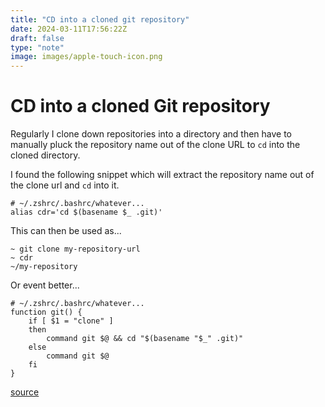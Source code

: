 ```yaml
---
title: "CD into a cloned git repository"
date: 2024-03-11T17:56:22Z
draft: false
type: "note"
image: images/apple-touch-icon.png
---
```


# CD into a cloned Git repository

Regularly I clone down repositories into a directory and then have to manually pluck the repository name out of the clone URL to `cd` into the cloned directory.

I found the following snippet which will extract the repository name out of the clone url and `cd` into it.

```shell
# ~/.zshrc/.bashrc/whatever...
alias cdr='cd $(basename $_ .git)'
```

This can then be used as...

```shell
~ git clone my-repository-url 
~ cdr
~/my-repository
```
Or event better...

```shell
# ~/.zshrc/.bashrc/whatever...
function git() {
    if [ $1 = "clone" ]
    then 
        command git $@ && cd "$(basename "$_" .git)"
    else
        command git $@
    fi
}
```

[source](https://stackoverflow.com/questions/59392153/git-clone-and-cd-into-it)
